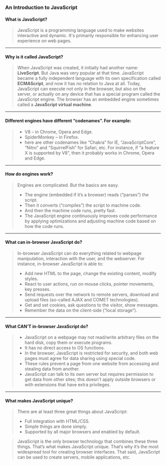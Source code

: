 ### An Introduction to JavaScript

#### What is JavaScript?
> JavaScript is a programming language used to make websites interactive and dynamic. It's primarily responsible for enhancing user experience on web pages.
---
#### Why is it called JavaScript?
> When JavaScript was created, it initially had another name: **LiveScript**. But Java was very popular at that time.
JavaScript became a fully independent language with its own specification called **ECMAScript**, and now it has no relation to Java at all.
Today, JavaScript can execute not only in the browser, but also on the server, or actually on any device that has a special program called the JavaScript engine.
The browser has an embedded engine sometimes called a **JavaScript virtual machine**.
---
#### Different engines have different “codenames”. For example:

> - V8 – in Chrome, Opera and Edge.
> - SpiderMonkey – in Firefox.
> -  here are other codenames like “Chakra” for IE, “JavaScriptCore”, “Nitro” and “SquirrelFish” for Safari, etc.
> For instance, if “a feature X is supported by V8”, then it probably works in Chrome, Opera and Edge.
---
#### How do engines work?
> Engines are complicated. But the basics are easy.
> - The engine (embedded if it’s a browser) reads (“parses”) the script.
> - Then it converts (“compiles”) the script to machine code.
> - And then the machine code runs, pretty fast.
> - The JavaScript engine continuously improves code performance by applying optimizations and adjusting machine code based on how the code runs.
---
#### What can in-browser JavaScript do?
> In-browser JavaScript can do everything related to webpage manipulation, interaction with the user, and the webserver.
> For instance, in-browser JavaScript is able to:
> - Add new HTML to the page, change the existing content, modify styles.
> - React to user actions, run on mouse clicks, pointer movements, key presses.
> - Send requests over the network to remote servers, download and upload files (so-called AJAX and COMET technologies).
> - Get and set cookies, ask questions to the visitor, show messages.
> - Remember the data on the client-side (“local storage”).
---
#### What CAN’T in-browser JavaScript do?
> - JavaScript on a webpage may not read/write arbitrary files on the hard disk, copy them or execute programs.
> - It has no direct access to OS functions.
> - In the browser, JavaScript is restricted for security, and both web pages must agree for data sharing using special code.
> - These rules prevent a page from one website from accessing and stealing data from another.
> - JavaScript can talk to its own server but requires permission to get data from other sites; this doesn't apply outside browsers or with extensions that have extra privileges.
----
#### What makes JavaScript unique?
> There are at least three great things about JavaScript:
> - Full integration with HTML/CSS.
> - Simple things are done simply.
> - Supported by all major browsers and enabled by default.

> JavaScript is the only browser technology that combines these three things.
> That’s what makes JavaScript unique. That’s why it’s the most widespread tool for creating browser interfaces.
> That said, JavaScript can be used to create servers, mobile applications, etc.
